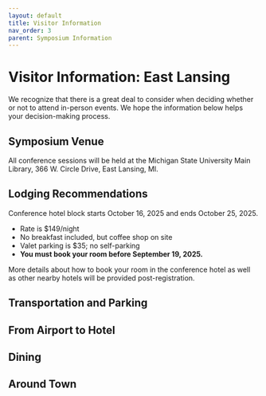 ```yaml
---
layout: default
title: Visitor Information
nav_order: 3
parent: Symposium Information
---
```

# Visitor Information: East Lansing

We recognize that there is a great deal to consider when deciding whether or not to attend in-person events. We hope the information below helps your decision-making process.

## Symposium Venue

All conference sessions will be held at the Michigan State University Main Library, 366 W. Circle Drive, East Lansing, MI.

## Lodging Recommendations

Conference hotel block starts October 16, 2025 and ends October 25, 2025.
- Rate is $149/night
- No breakfast included, but coffee shop on site
- Valet parking is $35; no self-parking
- **You must book your room before September 19, 2025.**

More details about how to book your room in the conference hotel as well as other nearby hotels will be provided post-registration.

## Transportation and Parking

## From Airport to Hotel

## Dining

## Around Town
